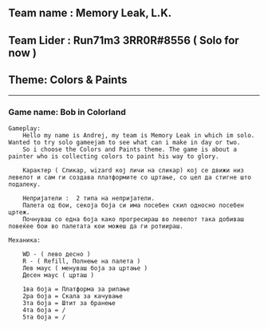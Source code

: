 

## Team name : Memory Leak, L.K.
## Team Lider : Run71m3 3RR0R#8556 ( Solo for now )

## Theme: Colors & Paints
- - - - - - - - - - - - - - - - - - - - - - - - - - - - - - - -
### Game name: Bob in Colorland
    Gameplay: 
        Hello my name is Andrej, my team is Memory Leak in which im solo. Wanted to try solo gameejam to see what can i make in day or two.
        So i choose the Colors and Paints theme. The game is about a painter who is collecting colors to paint his way to glory.
        
        Карактер ( Сликар, wizard кој личи на сликар) кој се движи низ левелот и сам ги создава платформите со цртање, со цел да стигне што подалеку.

        Непријатели :  2 типа на непријатели.
        Палета од бои, секоја боја си има посебен скил односно посебен цртеж.
        Почнуваш со една боја како прогресираш во левелот така добиваш повеќее бои во палетата кои можеш да ги ротиираш.

    Механика:

        WD - ( лево десно )
        R - ( Refill, Полнење на палета )
        Лев маус ( менуваш боја за цртање )
        Десен маус ( црташ )

        1ва боја = Платформа за рипање
        2ра боја = Скала за качување
        3та боја = Штит за бранење
        4та боја = /
        5та боја = /


